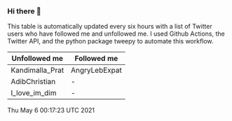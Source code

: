 ### Hi there 👋

This table is automatically updated every six hours with a list of Twitter users who have followed me and unfollowed me. I used Github Actions, the Twitter API, and the python package tweepy to automate this workflow.

| Unfollowed me |  Followed me |
| --- | --- |
|Kandimalla_Prat|AngryLebExpat|
|AdibChristian|-|
|I_love_im_dim|-|
Thu May  6 00:17:23 UTC 2021
